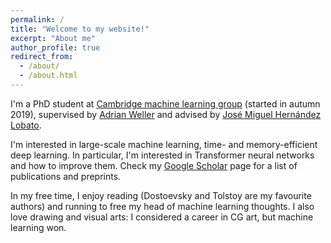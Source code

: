 ```yaml
---
permalink: /
title: "Welcome to my website!"
excerpt: "About me"
author_profile: true
redirect_from: 
  - /about/
  - /about.html
---
```


I'm a PhD student at [Cambridge machine learning group](http://mlg.eng.cam.ac.uk/) (started in autumn 2019), supervised by [Adrian Weller](http://mlg.eng.cam.ac.uk/adrian/) and advised by [José Miguel Hernández Lobato](https://jmhl.org/).

I'm interested in large-scale machine learning, time- and memory-efficient deep learning. In particular, I'm interested in Transformer neural networks and how to improve them. Check my [Google Scholar](https://scholar.google.com/citations?user=iiVVfxUAAAAJ&hl=en) page for a list of publications and preprints.

In my free time, I enjoy reading (Dostoevsky and Tolstoy are my favourite authors) and running to free my head of machine learning thoughts. I also love drawing and visual arts: I considered a career in CG art, but machine learning won.
